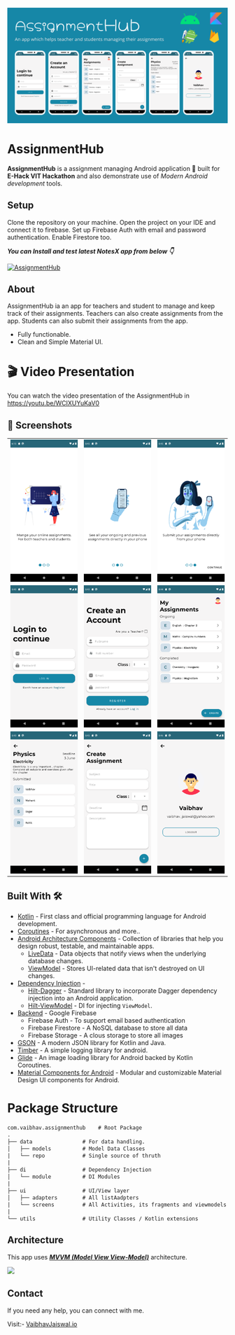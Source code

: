 ![](media/design_light.png)

# **AssignmentHub** 

**AssignmentHub** is a assignment managing Android application 📱 built for **E-Hack VIT Hackathon** and also demonstrate use of *Modern Android development* tools.


## Setup
Clone the repository on your machine. Open the project on your IDE and connect it to firebase.
Set up Firebase Auth with email and password authentication. Enable Firestore too.

***You can Install and test latest NotesX app from below 👇***

[![AssignmentHub](https://img.shields.io/badge/AssignmentHub✅-APK-red.svg?style=for-the-badge&logo=android)](https://github.com/Vaibhav2002/AssignmentHub/releases/tag/v1.0.0)


## About

AssignmentHub ia an app for teachers and student to manage and keep track of their assignments.
Teachers can also create assignments from the app. Students can also submit their assignments from the app.

- Fully functionable. 
- Clean and Simple Material UI.

# 🎬 Video Presentation 

You can watch the video presentation of the AssignmentHub in https://youtu.be/WCIXUYuKaV0

## 📸 Screenshots

||||
|:----------------------------------------:|:-----------------------------------------:|:-----------------------------------------: |
| ![](media/onboarding1.png) | ![](media/onboarding2.png) | ![](media/onboarding3.png) |
| ![](media/login.png) | ![](media/register.png) | ![](media/dashboard.png) |
| ![](media/assignment.png) | ![](media/createassignment.png) | ![](media/profile.png) |

## Built With 🛠
- [Kotlin](https://kotlinlang.org/) - First class and official programming language for Android development.
- [Coroutines](https://kotlinlang.org/docs/reference/coroutines-overview.html) - For asynchronous and more..
- [Android Architecture Components](https://developer.android.com/topic/libraries/architecture) - Collection of libraries that help you design robust, testable, and maintainable apps.
  - [LiveData](https://developer.android.com/topic/libraries/architecture/livedata) - Data objects that notify views when the underlying database changes.
  - [ViewModel](https://developer.android.com/topic/libraries/architecture/viewmodel) - Stores UI-related data that isn't destroyed on UI changes. 
- [Dependency Injection](https://developer.android.com/training/dependency-injection) - 
  - [Hilt-Dagger](https://dagger.dev/hilt/) - Standard library to incorporate Dagger dependency injection into an Android application.
  - [Hilt-ViewModel](https://developer.android.com/training/dependency-injection/hilt-jetpack) - DI for injecting `ViewModel`.
- [Backend](https://firebase.google.com) - Google Firebase
  - Firebase Auth - To support email based authentication
  - Firebase Firestore - A NoSQL database to store all data 
  - Firebase Storage - A clous storage to store all images
- [GSON](https://github.com/google/gson) - A modern JSON library for Kotlin and Java.
- [Timber](https://github.com/JakeWharton/timber) - A simple logging library for android.
- [Glide](https://github.com/bumptech/glide) - An image loading library for Android backed by Kotlin Coroutines.
- [Material Components for Android](https://github.com/material-components/material-components-android) - Modular and customizable Material Design UI components for Android.

# Package Structure
    
    com.vaibhav.assignmenthub    # Root Package
    .
    ├── data                # For data handling.
    │   ├── models          # Model Data Classes
    |   └── repo            # Single source of thruth
    |
    ├── di                  # Dependency Injection             
    │   └── module          # DI Modules
    |
    ├── ui                  # UI/View layer
    │   ├── adapters        # All listAadpters
    |   └── screens         # All Activities, its fragments and viewmodels
    |   
    └── utils               # Utility Classes / Kotlin extensions


## Architecture
This app uses [***MVVM (Model View View-Model)***](https://developer.android.com/jetpack/docs/guide#recommended-app-arch) architecture.

![](https://developer.android.com/topic/libraries/architecture/images/final-architecture.png)

 ## Contact
If you need any help, you can connect with me.

Visit:- [VaibhavJaiswal.io](https://vaibhav2002.github.io)
